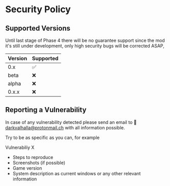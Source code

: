 # Security Policy

## Supported Versions

Until last stage of Phase 4 there will be no guarantee support since the mod it's still under development, only high security bugs will be corrected ASAP,

| Version | Supported          |
| ------- | ------------------ |
| 0.x     | :white_check_mark: |
| beta    | :x:                |
| alpha   | :x:                |
| 0.x.x   | :x:                |

## Reporting a Vulnerability

In case of any vulnerability detected please send an email to 📧 darkvalhalla@protonmail.ch with all information possible.

Try to be as specific as you can, for example

Vulnerabiliy X

- Steps to reproduce
- Screenshots (if possible)
- Game version
- System description as current windows or any other relevant information

